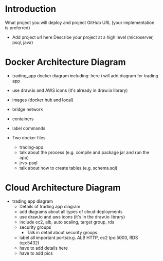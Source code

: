 # Introduction
What project you will deploy and project GitHub URL (your implementation is preferred)
- Add project url here
Describe your project at a high level (microserver, psql, java)

# Docker Architecture Diagram
- trading_app docker diagram including:
 here i will add diagram for trading app
 - use draw.io and AWS icons (it's already in draw.io library)
 - images (docker hub and local)
 - bridge network
 - containers
 - label commands

- Two docker files
  - trading-app
   - talk about the process (e.g. compile and package jar and run the app)
  - jrvs-psql
   - talk about how to create tables (e.g. schema.sql)

# Cloud Architecture Diagram
- trading app diagram
  - Details of trading app diagram
  - add diagrams about all types of cloud deployments
  - use draw.io and aws icons (it's in the draw.io library)
  - include ec2, alb, auto scaling, target group, rds
  - security groups
    - Talk in detail about security groups
  - label all important ports(e.g. ALB HTTP, ec2 tpc:5000, RDS tcp:5432)
  - have to add details here
  - have to add pics
